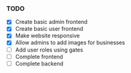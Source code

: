 ### TODO

- [x] Create basic admin frontend
- [x] Create basic user frontend
- [x] Make website responsive
- [x] Allow admins to add images for businesses
- [ ] Add user roles using gates
- [ ] Complete frontend
- [ ] Complete backend